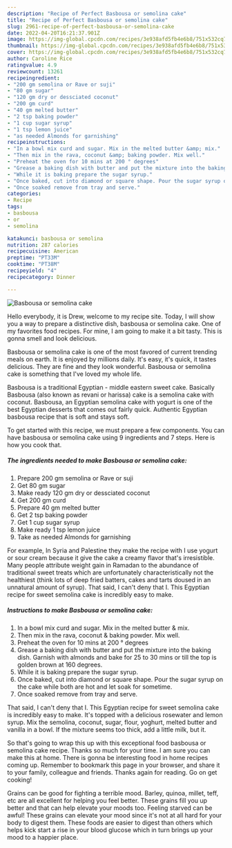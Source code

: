 ```yaml
---
description: "Recipe of Perfect Basbousa or semolina cake"
title: "Recipe of Perfect Basbousa or semolina cake"
slug: 2961-recipe-of-perfect-basbousa-or-semolina-cake
date: 2022-04-20T16:21:37.901Z
image: https://img-global.cpcdn.com/recipes/3e938afd5fb4e6b8/751x532cq70/basbousa-or-semolina-cake-recipe-main-photo.jpg
thumbnail: https://img-global.cpcdn.com/recipes/3e938afd5fb4e6b8/751x532cq70/basbousa-or-semolina-cake-recipe-main-photo.jpg
cover: https://img-global.cpcdn.com/recipes/3e938afd5fb4e6b8/751x532cq70/basbousa-or-semolina-cake-recipe-main-photo.jpg
author: Caroline Rice
ratingvalue: 4.9
reviewcount: 13261
recipeingredient:
- "200 gm semolina or Rave or suji"
- "80 gm sugar"
- "120 gm dry or dessciated coconut"
- "200 gm curd"
- "40 gm melted butter"
- "2 tsp baking powder"
- "1 cup sugar syrup"
- "1 tsp lemon juice"
- "as needed Almonds for garnishing"
recipeinstructions:
- "In a bowl mix curd and sugar. Mix in the melted butter &amp; mix."
- "Then mix in the rava, coconut &amp; baking powder. Mix well."
- "Preheat the oven for 10 mins at 200 ° degrees"
- "Grease a baking dish with butter and put the mixture into the baking dish. Garnish with almonds and bake for 25 to 30 mins or till the top is golden brown at 160 degrees."
- "While it is baking prepare the sugar syrup."
- "Once baked, cut into diamond or square shape. Pour the sugar syrup on the cake while both are hot and let soak for sometime."
- "Once soaked remove from tray and serve."
categories:
- Recipe
tags:
- basbousa
- or
- semolina

katakunci: basbousa or semolina 
nutrition: 287 calories
recipecuisine: American
preptime: "PT33M"
cooktime: "PT38M"
recipeyield: "4"
recipecategory: Dinner

---
```



![Basbousa or semolina cake](https://img-global.cpcdn.com/recipes/3e938afd5fb4e6b8/751x532cq70/basbousa-or-semolina-cake-recipe-main-photo.jpg)

Hello everybody, it is Drew, welcome to my recipe site. Today, I will show you a way to prepare a distinctive dish, basbousa or semolina cake. One of my favorites food recipes. For mine, I am going to make it a bit tasty. This is gonna smell and look delicious.

Basbousa or semolina cake is one of the most favored of current trending meals on earth. It is enjoyed by millions daily. It's easy, it's quick, it tastes delicious. They are fine and they look wonderful. Basbousa or semolina cake is something that I've loved my whole life.

Basbousa is a traditional Egyptian - middle eastern sweet cake. Basically Basbousa (also known as revani or harissa) cake is a semolina cake with coconut. Basbousa, an Egyptian semolina cake with yogurt is one of the best Egyptian desserts that comes out fairly quick. Authentic Egyptian basbousa recipe that is soft and stays soft.


To get started with this recipe, we must prepare a few components. You can have basbousa or semolina cake using 9 ingredients and 7 steps. Here is how you cook that.

<!--inarticleads1-->

##### The ingredients needed to make Basbousa or semolina cake:

1. Prepare 200 gm semolina or Rave or suji
1. Get 80 gm sugar
1. Make ready 120 gm dry or dessciated coconut
1. Get 200 gm curd
1. Prepare 40 gm melted butter
1. Get 2 tsp baking powder
1. Get 1 cup sugar syrup
1. Make ready 1 tsp lemon juice
1. Take as needed Almonds for garnishing


For example, In Syria and Palestine they make the recipe with I use yogurt or sour cream because it give the cake a creamy flavor that&#39;s irresistible. Many people attribute weight gain in Ramadan to the abundance of traditional sweet treats which are unfortunately characteristically not the healthiest (think lots of deep fried batters, cakes and tarts doused in an unnatural amount of syrup). That said, I can&#39;t deny that I. This Egyptian recipe for sweet semolina cake is incredibly easy to make. 

<!--inarticleads2-->

##### Instructions to make Basbousa or semolina cake:

1. In a bowl mix curd and sugar. Mix in the melted butter &amp; mix.
1. Then mix in the rava, coconut &amp; baking powder. Mix well.
1. Preheat the oven for 10 mins at 200 ° degrees
1. Grease a baking dish with butter and put the mixture into the baking dish. Garnish with almonds and bake for 25 to 30 mins or till the top is golden brown at 160 degrees.
1. While it is baking prepare the sugar syrup.
1. Once baked, cut into diamond or square shape. Pour the sugar syrup on the cake while both are hot and let soak for sometime.
1. Once soaked remove from tray and serve.


That said, I can&#39;t deny that I. This Egyptian recipe for sweet semolina cake is incredibly easy to make. It&#39;s topped with a delicious rosewater and lemon syrup. Mix the semolina, coconut, sugar, flour, yoghurt, melted butter and vanilla in a bowl. If the mixture seems too thick, add a little milk, but it. 

So that's going to wrap this up with this exceptional food basbousa or semolina cake recipe. Thanks so much for your time. I am sure you can make this at home. There is gonna be interesting food in home recipes coming up. Remember to bookmark this page in your browser, and share it to your family, colleague and friends. Thanks again for reading. Go on get cooking!

Grains can be good for fighting a terrible mood. Barley, quinoa, millet, teff, etc are all excellent for helping you feel better. These grains fill you up better and that can help elevate your moods too. Feeling starved can be awful! These grains can elevate your mood since it's not at all hard for your body to digest them. These foods are easier to digest than others which helps kick start a rise in your blood glucose which in turn brings up your mood to a happier place.
